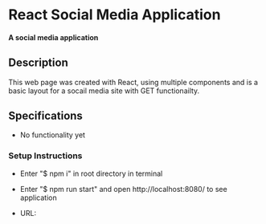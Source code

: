 # React Social Media Application

#### A social media application

## Description
This web page was created with React, using multiple components and is a basic layout for a socail media site with GET functionailty.

## Specifications
* No functionality yet

### Setup Instructions

* Enter "$ npm i" in root directory in terminal
* Enter "$ npm run start" and open http://localhost:8080/ to see application


* URL:




